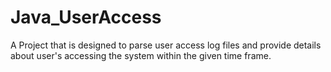 # Java_UserAccess
A Project that is designed to parse user access log files and provide details about user's accessing the system within the given time frame. 
